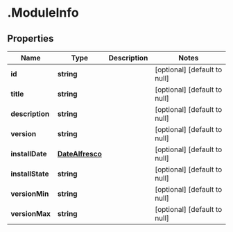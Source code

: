 # .ModuleInfo

## Properties
Name | Type | Description | Notes
------------ | ------------- | ------------- | -------------
**id** | **string** |  | [optional] [default to null]
**title** | **string** |  | [optional] [default to null]
**description** | **string** |  | [optional] [default to null]
**version** | **string** |  | [optional] [default to null]
**installDate** | [**DateAlfresco**](DateAlfresco.md) |  | [optional] [default to null]
**installState** | **string** |  | [optional] [default to null]
**versionMin** | **string** |  | [optional] [default to null]
**versionMax** | **string** |  | [optional] [default to null]


